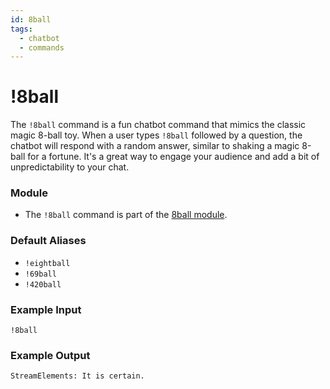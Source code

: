 ```yaml
---
id: 8ball
tags:
  - chatbot
  - commands
---
```


# !8ball

The `!8ball` command is a fun chatbot command that mimics the classic magic 8-ball toy. When a user types `!8ball` followed by a question, the chatbot will respond with a random answer, similar to shaking a magic 8-ball for a fortune. It's a great way to engage your audience and add a bit of unpredictability to your chat.

### Module

- The `!8ball` command is part of the [8ball module](../../modules/bingo).

### Default Aliases

- `!eightball`
- `!69ball`
- `!420ball`

### Example Input

```
!8ball 
```

### Example Output

```
StreamElements: It is certain.
```
